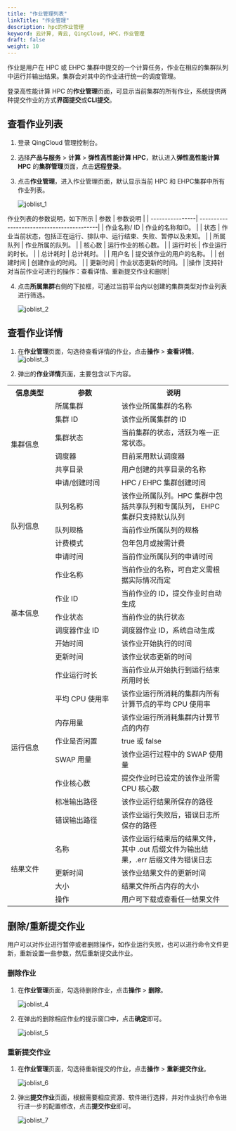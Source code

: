 ```yaml
---
title: "作业管理列表"
linkTitle: "作业管理"
description: hpc的作业管理
keyword: 云计算, 青云, QingCloud, HPC，作业管理
draft: false
weight: 10
---
```


作业是用户在 HPC 或 EHPC 集群中提交的一个计算任务，作业在相应的集群队列中运行并输出结果。集群会对其中的作业进行统一的调度管理。

登录高性能计算 HPC 的**作业管理**页面，可显示当前集群的所有作业，系统提供两种提交作业的方式**界面提交**或**CLI提交**。


## 查看作业列表

1. 登录 QingCloud 管理控制台。

2. 选择**产品与服务** > **计算** > **弹性高性能计算 HPC**，默认进入**弹性高性能计算 HPC** 的**集群管理**页面，点击**远程登录**。

3. 点击**作业管理**，进入作业管理页面，默认显示当前 HPC 和 EHPC集群中所有作业列表。

   ![joblist_1](../../../_images/joblist_1.png)

  作业列表的参数说明，如下所示
  | 参数     | 参数说明                 |
  | ----------------| ------------------------------------------|
  | 作业名称/ ID | 作业的名称和ID。             |
  | 状态     | 作业当前状态，包括正在运行、排队中、运行结束、失败、暂停以及未知。   |
  | 所属队列 | 作业所属的队列。         |
  | 核心数   | 运行作业的核心数。       |
  | 运行时长 | 作业运行的时长。             |
  | 总计耗时 | 总计耗时。               |
  | 用户名   | 提交该作业的用户的名称。 |
  | 创建时间 | 创建作业的时间。         |
  | 更新时间 | 作业状态更新的时间。         |
  |操作    |支持针对当前作业可进行的操作：查看详情、重新提交作业和删除|

4. 点击**所属集群**右侧的下拉框，可通过当前平台内以创建的集群类型对作业列表进行筛选。

   ![joblist_2](../../../_images/joblist_2.png)


## 查看作业详情

1. 在**作业管理**页面，勾选待查看详情的作业，点击**操作** > **查看详情**。
   ![joblist_3](../../../_images/joblist_3.png)

2. 弹出的**作业详情**页面，主要包含以下内容。
  <table>
  <tr>
    <th style="width:20%">信息类型</th> 
    <th style="width:30%">参数</th>
    <th style="width:50%">说明</th>
  </tr>
  <tr>
    <td rowspan="6">集群信息</td>
    <td>所属集群</td>
    <td>该作业所属集群的名称</td>
  </tr>
  <tr>
    <td>集群 ID</td>
    <td>该作业所属集群的 ID</td>
   </tr>
   <tr>
     <td> 集群状态</td>
     <td> 当前集群的状态，活跃为唯一正常状态。</td>
   </tr>
   <tr>
     <td> 调度器</td>
     <td> 目前采用默认调度器</td>
   </tr>
   <tr>
     <td> 共享目录</td>
     <td> 用户创建的共享目录的名称</td>
   </tr>
   <tr>
     <td> 申请/创建时间</td>
     <td> HPC / EHPC 集群创建时间</td>
   </tr>
    <tr>
    <td rowspan="4">队列信息</td>
    <td>队列名称</td>
    <td>该作业所属队列。HPC 集群中包括共享队列和专属队列， EHPC 集群只支持默认队列</td>
  </tr>
  <tr>
    <td>队列规格</td>
    <td>当前作业所属队列的规格</td>
   </tr>
   <tr>
     <td> 计费模式</td>
     <td> 包年包月或按需计费</td>
   </tr>
   <tr>
     <td> 申请时间</td>
     <td> 当前作业所属队列的申请时间</td>
   </tr>
    <tr>
    <td rowspan="6">基本信息</td>
    <td>作业名称</td>
    <td>当前作业的名称，可自定义需根据实际情况而定</td>
  </tr>
  <tr>
    <td>作业 ID</td>
    <td>当前作业的 ID，提交作业时自动生成</td>
   </tr>
   <tr>
     <td> 作业状态</td>
     <td> 当前作业的执行状态</td>
   </tr>
   <tr>
     <td> 调度器作业 ID</td>
     <td> 调度器作业 ID，系统自动生成</td>
   </tr>
   <tr>
     <td> 开始时间</td>
     <td> 该作业开始执行的时间</td>
   </tr>
   <tr>
     <td> 更新时间</td>
     <td> 该作业状态更新的时间</td>
   </tr>
      <tr>
    <td rowspan="8">运行信息</td>
    <td>作业运行时长</td>
    <td>当前作业从开始执行到运行结束所用时长</td>
  </tr>
  <tr>
    <td>平均 CPU 使用率</td>
    <td>该作业运行所消耗的集群内所有计算节点的平均 CPU 使用率</td>
   </tr>
   <tr>
     <td> 内存用量</td>
     <td> 该作业运行所消耗集群内计算节点的内存</td>
   </tr>
   <tr>
     <td> 作业是否闲置</td>
     <td> true 或 false</td>
   </tr>
   <tr>
     <td> SWAP 用量</td>
     <td> 该作业运行过程中的 SWAP 使用量</td>
   </tr>
   <tr>
     <td> 作业核心数</td>
     <td> 提交作业时已设定的该作业所需 CPU 核心数</td>
   </tr>
    <tr>
     <td> 标准输出路径</td>
     <td> 该作业运行结果所保存的路径</td>
   </tr>
    <tr>
     <td> 错误输出路径</td>
     <td> 该作业运行失败后，错误日志所保存的路径</td>
   </tr>
  <tr>
    <td rowspan="4">结果文件</td>
    <td>名称</td>
    <td>该作业运行结束后的结果文件，其中 .out 后缀文件为输出结果，.err 后缀文件为错误日志</td>
  </tr>
  <tr>
    <td>更新时间</td>
    <td>该作业结果文件的更新时间</td>
   </tr>
   <tr>
     <td> 大小</td>
     <td> 结果文件所占内存的大小</td>
   </tr>
   <tr>
     <td> 操作</td>
     <td> 用户可下载或查看任一结果文件</td>
   </tr>
  <table>

## 删除/重新提交作业

用户可以对作业进行暂停或者删除操作，如作业运行失败，也可以进行命令文件更新，重新设置一些参数，然后重新提交此作业。

### 删除作业

1. 在**作业管理**页面，勾选待删除作业，点击**操作** > **删除**。

   ![joblist_4](../../../_images/joblist_4.png)

2. 在弹出的删除相应作业的提示窗口中，点击**确定**即可。

   ![joblist_5](../../../_images/joblist_5.png)

### 重新提交作业

1. 在**作业管理**页面，勾选待重新提交的作业，点击**操作** > **重新提交作业**。

   ![joblist_6](../../../_images/joblist_6.png)

2. 弹出**提交作业**页面，根据需要相应资源、软件进行选择，并对作业执行命令进行进一步的配置修改，点击**提交作业**即可。

   ![joblist_7](../../../_images/joblist_7.png)







